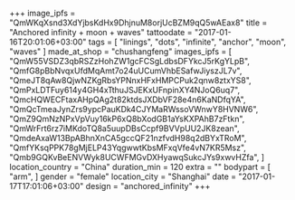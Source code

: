+++
image_ipfs = "QmWKqXsnd3XdYjbsKdHx9DhjnuM8orjUcBZM9qQ5wAEax8"
title = "Anchored infinity + moon + waves"
tattoodate = "2017-01-16T20:01:06+03:00"
tags = [
  "linings",
  "dots",
  "infinite",
  "anchor",
  "moon",
  "waves"
]
made_at_shop = "chushangfeng"
images_ipfs = [
 "QmW55VSDZ3qbRSZzHohZW1gcFCSgLdbsDFYkcJ5rKgYLpB",
 "QmfG8pBbNvqxUfdMqAmt7o24uUCumVhbESafwJiyszJL7v",
 "QmeJT8qAw8QjwNZKgRbsYPNnxHFxHMPCPuk2qnw8ztxYS8",
 "QmPxLDTFuy614y4GH4xTthuJSJEKxUFnpinXY4NJoQ6uq7",
 "QmcHQWECFtaxAHpQAg2t82ktdsJXDbVF28e4n6KaNDfqYA",
 "QmQcTmeaJynZrs9ypcPauKDk4CJYMaRWssoVWnwY8HVNW6",
 "QmZ9QmNzNPxVpVuy16kP6xQ8bXodGB1aYsKXPAhB7zFtkn",
 "QmWrFrt6rz7iMKdoTQ8a5uupDBsCcpf9BVVpUU2JK8zean",
 "QmdeAxaW13BpABhnXnCA5gccQF21nzfvdH98q2dBYxTRoM",
 "QmfYKsqPPK78gMjELP43YqgwwtKbsMFxqVfe4vN7KR5Msz",
 "Qmb9GQKvBeENVWyk8UCWFMGvDXHyawqSukcJYs9xwvHZfa",
]
location_country = "China"
duration_min = 120
extra = ""
bodypart = [
"arm",
]
gender = "female"
location_city = "Shanghai"
date = "2017-01-17T17:01:06+03:00"
design = "anchored_infinity"
+++

